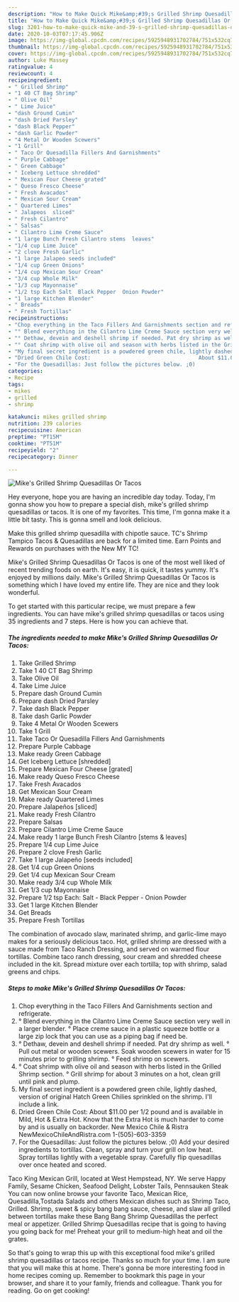 ```yaml
---
description: "How to Make Quick Mike&amp;#39;s Grilled Shrimp Quesadillas Or Tacos"
title: "How to Make Quick Mike&amp;#39;s Grilled Shrimp Quesadillas Or Tacos"
slug: 3201-how-to-make-quick-mike-and-39-s-grilled-shrimp-quesadillas-or-tacos
date: 2020-10-03T07:17:45.906Z
image: https://img-global.cpcdn.com/recipes/5925948931702784/751x532cq70/mikes-grilled-shrimp-quesadillas-or-tacos-recipe-main-photo.jpg
thumbnail: https://img-global.cpcdn.com/recipes/5925948931702784/751x532cq70/mikes-grilled-shrimp-quesadillas-or-tacos-recipe-main-photo.jpg
cover: https://img-global.cpcdn.com/recipes/5925948931702784/751x532cq70/mikes-grilled-shrimp-quesadillas-or-tacos-recipe-main-photo.jpg
author: Luke Massey
ratingvalue: 4
reviewcount: 4
recipeingredient:
- " Grilled Shrimp"
- "1 40 CT Bag Shrimp"
- " Olive Oil"
- " Lime Juice"
- "dash Ground Cumin"
- "dash Dried Parsley"
- "dash Black Pepper"
- "dash Garlic Powder"
- "4 Metal Or Wooden Scewers"
- "1 Grill"
- " Taco Or Quesadilla Fillers And Garnishments"
- " Purple Cabbage"
- " Green Cabbage"
- " Iceberg Lettuce shredded"
- " Mexican Four Cheese grated"
- " Queso Fresco Cheese"
- " Fresh Avacados"
- " Mexican Sour Cream"
- " Quartered Limes"
- " Jalapeos  sliced"
- " Fresh Cilantro"
- " Salsas"
- " Cilantro Lime Creme Sauce"
- "1 large Bunch Fresh Cilantro stems  leaves"
- "1/4 cup Lime Juice"
- "2 clove Fresh Garlic"
- "1 large Jalapeo seeds included"
- "1/4 cup Green Onions"
- "1/4 cup Mexican Sour Cream"
- "3/4 cup Whole Milk"
- "1/3 cup Mayonnaise"
- "1/2 tsp Each Salt  Black Pepper  Onion Powder"
- "1 large Kitchen Blender"
- " Breads"
- " Fresh Tortillas"
recipeinstructions:
- "Chop everything in the Taco Fillers And Garnishments section and refrigerate."
- "° Blend everything in the Cilantro Lime Creme Sauce section very well in a larger blender.                                                                                                         ° Place creme sauce in a plastic squeeze bottle or a large zip lock that you can use as a piping bag if need be."
- "° Dethaw, devein and deshell shrimp if needed. Pat dry shrimp as well.                                                                                                                                                                                          ° Pull out metal or wooden scewers. Soak wooden scewers in water for 15 minutes prior to grilling shrimp.                       ° Feed shrimp on scewers."
- "° Coat shrimp with olive oil and season with herbs listed in the Grilled Shrimp section.                                                                            ° Grill shrimp for about 3 minutes on a hot, clean grill until pink and plump."
- "My final secret ingredient is a powdered green chile, lightly dashed, version of original Hatch Green Chilies sprinkled on the shrimp. I&#39;ll include a link."
- "Dried Green Chile Cost:                                  About $11.00 per 1/2 pound and is available in Mild, Hot &amp; Extra Hot. Know that the Extra Hot is much harder to come by and is usually on backorder.                                                                                                                                                                               New Mexico Chile &amp; Ristra NewMexicoChileAndRistra.com                                                           1-(505)-603-3359"
- "For the Quesadillas: Just follow the pictures below. ;0)                                     Add your desired ingredients to tortillas.                                                                         Clean, spray and turn your grill on low heat.                                                                                     Spray tortillas lightly with a vegetable spray.                                                                                                        Carefully flip quesadillas over once heated and scored."
categories:
- Recipe
tags:
- mikes
- grilled
- shrimp

katakunci: mikes grilled shrimp 
nutrition: 239 calories
recipecuisine: American
preptime: "PT15M"
cooktime: "PT51M"
recipeyield: "2"
recipecategory: Dinner

---
```



![Mike&#39;s Grilled Shrimp Quesadillas Or Tacos](https://img-global.cpcdn.com/recipes/5925948931702784/751x532cq70/mikes-grilled-shrimp-quesadillas-or-tacos-recipe-main-photo.jpg)

Hey everyone, hope you are having an incredible day today. Today, I'm gonna show you how to prepare a special dish, mike&#39;s grilled shrimp quesadillas or tacos. It is one of my favorites. This time, I'm gonna make it a little bit tasty. This is gonna smell and look delicious.

Make this grilled shrimp quesadilla with chipotle sauce. TC&#39;s Shrimp Tampico Tacos &amp; Quesadillas are back for a limited time. Earn Points and Rewards on purchases with the New MY TC!

Mike&#39;s Grilled Shrimp Quesadillas Or Tacos is one of the most well liked of recent trending foods on earth. It's easy, it is quick, it tastes yummy. It's enjoyed by millions daily. Mike&#39;s Grilled Shrimp Quesadillas Or Tacos is something which I have loved my entire life. They are nice and they look wonderful.


To get started with this particular recipe, we must prepare a few ingredients. You can have mike&#39;s grilled shrimp quesadillas or tacos using 35 ingredients and 7 steps. Here is how you can achieve that.

<!--inarticleads1-->

##### The ingredients needed to make Mike&#39;s Grilled Shrimp Quesadillas Or Tacos:

1. Take  Grilled Shrimp
1. Take 1 40 CT Bag Shrimp
1. Take  Olive Oil
1. Take  Lime Juice
1. Prepare dash Ground Cumin
1. Prepare dash Dried Parsley
1. Take dash Black Pepper
1. Take dash Garlic Powder
1. Take 4 Metal Or Wooden Scewers
1. Take 1 Grill
1. Take  Taco Or Quesadilla Fillers And Garnishments
1. Prepare  Purple Cabbage
1. Make ready  Green Cabbage
1. Get  Iceberg Lettuce [shredded]
1. Prepare  Mexican Four Cheese [grated]
1. Make ready  Queso Fresco Cheese
1. Take  Fresh Avacados
1. Get  Mexican Sour Cream
1. Make ready  Quartered Limes
1. Prepare  Jalapeños  [sliced]
1. Make ready  Fresh Cilantro
1. Prepare  Salsas
1. Prepare  Cilantro Lime Creme Sauce
1. Make ready 1 large Bunch Fresh Cilantro [stems &amp; leaves]
1. Prepare 1/4 cup Lime Juice
1. Prepare 2 clove Fresh Garlic
1. Take 1 large Jalapeño [seeds included]
1. Get 1/4 cup Green Onions
1. Get 1/4 cup Mexican Sour Cream
1. Make ready 3/4 cup Whole Milk
1. Get 1/3 cup Mayonnaise
1. Prepare 1/2 tsp Each: Salt - Black Pepper - Onion Powder
1. Get 1 large Kitchen Blender
1. Get  Breads
1. Prepare  Fresh Tortillas


The combination of avocado slaw, marinated shrimp, and garlic-lime mayo makes for a seriously delicious taco. Hot, grilled shrimp are dressed with a sauce made from Taco Ranch Dressing, and served on warmed flour tortillas. Combine taco ranch dressing, sour cream and shredded cheese included in the kit. Spread mixture over each tortilla; top with shrimp, salad greens and chips. 

<!--inarticleads2-->

##### Steps to make Mike&#39;s Grilled Shrimp Quesadillas Or Tacos:

1. Chop everything in the Taco Fillers And Garnishments section and refrigerate.
1. ° Blend everything in the Cilantro Lime Creme Sauce section very well in a larger blender.                                                                                                         ° Place creme sauce in a plastic squeeze bottle or a large zip lock that you can use as a piping bag if need be.
1. ° Dethaw, devein and deshell shrimp if needed. Pat dry shrimp as well.                                                                                                                                                                                          ° Pull out metal or wooden scewers. Soak wooden scewers in water for 15 minutes prior to grilling shrimp.                       ° Feed shrimp on scewers.
1. ° Coat shrimp with olive oil and season with herbs listed in the Grilled Shrimp section.                                                                            ° Grill shrimp for about 3 minutes on a hot, clean grill until pink and plump.
1. My final secret ingredient is a powdered green chile, lightly dashed, version of original Hatch Green Chilies sprinkled on the shrimp. I&#39;ll include a link.
1. Dried Green Chile Cost:                                  About $11.00 per 1/2 pound and is available in Mild, Hot &amp; Extra Hot. Know that the Extra Hot is much harder to come by and is usually on backorder.                                                                                                                                                                               New Mexico Chile &amp; Ristra NewMexicoChileAndRistra.com                                                           1-(505)-603-3359
1. For the Quesadillas: Just follow the pictures below. ;0)                                     Add your desired ingredients to tortillas.                                                                         Clean, spray and turn your grill on low heat.                                                                                     Spray tortillas lightly with a vegetable spray.                                                                                                        Carefully flip quesadillas over once heated and scored.


Taco King Mexican Grill, located at West Hempstead, NY. We serve Happy Family, Sesame Chicken, Seafood Delight, Lobster Tails, Pennsauken Steak You can now online browse your favorite Taco, Mexican Rice, Quesadilla,Tostada Salads and others Mexican dishes such as Shrimp Taco, Grilled. Shrimp, sweet &amp; spicy bang bang sauce, cheese, and slaw all grilled between tortillas make these Bang Bang Shrimp Quesadillas the perfect meal or appetizer. Grilled Shrimp Quesadillas recipe that is going to having you going back for me! Preheat your grill to medium-high heat and oil the grates. 

So that's going to wrap this up with this exceptional food mike&#39;s grilled shrimp quesadillas or tacos recipe. Thanks so much for your time. I am sure that you will make this at home. There's gonna be more interesting food in home recipes coming up. Remember to bookmark this page in your browser, and share it to your family, friends and colleague. Thank you for reading. Go on get cooking!
